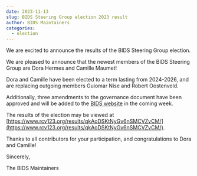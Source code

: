 ```yaml
---
date: 2023-11-13
slug: BIDS Steering Group election 2023 result
author: BIDS Maintainers
categories:
  - election
---
```


We are excited to announce the results of the BIDS Steering Group election.

<!-- more -->

We are pleased to announce that the newest members of the BIDS Steering Group are Dora Hermes and Camille Maumet!

Dora and Camille have been elected to a term lasting from 2024-2026, and are replacing outgoing members Guiomar Nise and Robert Oostenveld.

Additionally, three amendments to the governance document have been approved and will be added to the [BIDS website](https://bids.neuroimaging.io/governance.html) in the coming week.

The results of the election may be viewed at [https://www.rcv123.org/results/qkAoDSKtNyGv6nSMCVZvCM/](https://www.rcv123.org/results/qkAoDSKtNyGv6nSMCVZvCM/).

Thanks to all contributors for your participation, and congratulations to Dora and Camille!

Sincerely,

The BIDS Maintainers
